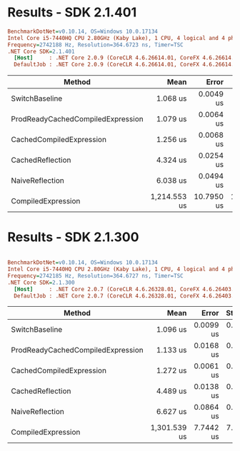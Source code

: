 # Results - SDK 2.1.401

``` ini
BenchmarkDotNet=v0.10.14, OS=Windows 10.0.17134
Intel Core i5-7440HQ CPU 2.80GHz (Kaby Lake), 1 CPU, 4 logical and 4 physical cores
Frequency=2742188 Hz, Resolution=364.6723 ns, Timer=TSC
.NET Core SDK=2.1.401
  [Host]     : .NET Core 2.0.9 (CoreCLR 4.6.26614.01, CoreFX 4.6.26614.01), 64bit RyuJIT
  DefaultJob : .NET Core 2.0.9 (CoreCLR 4.6.26614.01, CoreFX 4.6.26614.01), 64bit RyuJIT

```
|                            Method |         Mean |      Error |     StdDev |          Max |   Scaled | ScaledSD |  Gen 0 |  Gen 1 | Allocated |
|---------------------------------- |-------------:|-----------:|-----------:|-------------:|---------:|---------:|-------:|-------:|----------:|
|                    SwitchBaseline |     1.068 us |  0.0049 us |  0.0046 us |     1.075 us |     1.00 |     0.00 | 0.0496 |      - |     160 B |
| ProdReadyCachedCompiledExpression |     1.079 us |  0.0064 us |  0.0060 us |     1.086 us |     1.01 |     0.01 | 0.0496 |      - |     160 B |
|          CachedCompiledExpression |     1.256 us |  0.0068 us |  0.0064 us |     1.267 us |     1.18 |     0.01 | 0.0496 |      - |     160 B |
|                  CachedReflection |     4.324 us |  0.0254 us |  0.0237 us |     4.370 us |     4.05 |     0.03 | 0.1984 |      - |     640 B |
|                   NaiveReflection |     6.038 us |  0.0494 us |  0.0438 us |     6.103 us |     5.65 |     0.05 | 0.3510 |      - |    1120 B |
|                CompiledExpression | 1,214.553 us | 10.7950 us | 10.0977 us | 1,231.315 us | 1,137.00 |    10.27 | 9.7656 | 3.9063 |   34073 B |

# Results - SDK 2.1.300

``` ini

BenchmarkDotNet=v0.10.14, OS=Windows 10.0.17134
Intel Core i5-7440HQ CPU 2.80GHz (Kaby Lake), 1 CPU, 4 logical and 4 physical cores
Frequency=2742185 Hz, Resolution=364.6727 ns, Timer=TSC
.NET Core SDK=2.1.300
  [Host]     : .NET Core 2.0.7 (CoreCLR 4.6.26328.01, CoreFX 4.6.26403.03), 64bit RyuJIT
  DefaultJob : .NET Core 2.0.7 (CoreCLR 4.6.26328.01, CoreFX 4.6.26403.03), 64bit RyuJIT


```
|                            Method |         Mean |     Error |    StdDev |          Max |   Scaled | ScaledSD |  Gen 0 |  Gen 1 | Allocated |
|---------------------------------- |-------------:|----------:|----------:|-------------:|---------:|---------:|-------:|-------:|----------:|
|                    SwitchBaseline |     1.096 us | 0.0099 us | 0.0093 us |     1.109 us |     1.00 |     0.00 | 0.0496 |      - |     160 B |
| ProdReadyCachedCompiledExpression |     1.133 us | 0.0168 us | 0.0157 us |     1.151 us |     1.03 |     0.02 | 0.0496 |      - |     160 B |
|          CachedCompiledExpression |     1.272 us | 0.0061 us | 0.0054 us |     1.280 us |     1.16 |     0.01 | 0.0496 |      - |     160 B |
|                  CachedReflection |     4.489 us | 0.0138 us | 0.0129 us |     4.510 us |     4.09 |     0.04 | 0.1984 |      - |     640 B |
|                   NaiveReflection |     6.627 us | 0.0864 us | 0.0808 us |     6.740 us |     6.04 |     0.09 | 0.3510 |      - |    1120 B |
|                CompiledExpression | 1,301.539 us | 7.7442 us | 7.2440 us | 1,313.684 us | 1,187.23 |    11.71 | 9.7656 | 3.9063 |   34073 B |
